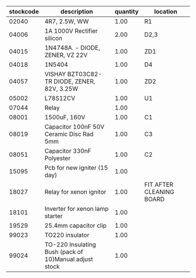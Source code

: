 |stockcode|description|quantity|location|
|---------|-----------|--------|--------|
|02040|4R7, 2.5W, WW|1.00|R1|
|04006|1A 1000V Rectifier silicon|2.00|D2,3|
|04015|1N4748A. - DIODE, ZENER, VZ 22V|1.00|ZD1|
|04018|1N5404|1.00|D4|
|04057|VISHAY  BZT03C82-TR  DIODE, ZENER, 82V, 3.25W|1.00|ZD2|
|05002|L78S12CV|1.00|U1|
|07044|Relay|1.00||
|08001|1500uF, 160V|1.00|C1|
|08019|Capacitor 100nF 50V Ceramic Disc Rad 5mm|1.00|C3|
|08051|Capacitor 330nF Polyester|1.00|C2|
|15095|Pcb for new igniter (15 day)|1.00||
|18027|Relay for xenon ignitor|1.00|FIT AFTER CLEANING BOARD|
|18101|Inverter for xenon lamp starter|1.00||
|19529|25.4mm capacitor clip|1.00||
|99023|TO220 insulator|1.00||
|99024|TO-220 Insulating Bush (pack of 10)Manual adjust stock|1.00||
